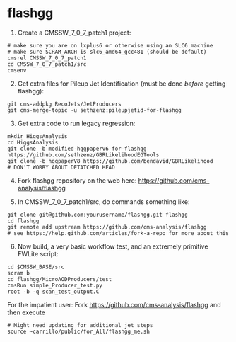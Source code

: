 flashgg
=======

1. Create a CMSSW_7_0_7_patch1 project:
 ```
 # make sure you are on lxplus6 or otherwise using an SLC6 machine
 # make sure SCRAM_ARCH is slc6_amd64_gcc481 (should be default)
 cmsrel CMSSW_7_0_7_patch1
 cd CMSSW_7_0_7_patch1/src
 cmsenv
 ```

2. Get extra files for Pileup Jet Identification (must be done *before* getting flashgg):
 ```
 git cms-addpkg RecoJets/JetProducers
 git cms-merge-topic -u sethzenz:pileupjetid-for-flashgg
 ```

3. Get extra code to run legacy regression:
 ```
 mkdir HiggsAnalysis
 cd HiggsAnalysis
 git clone -b modified-hggpaperV6-for-flashgg https://github.com/sethzenz/GBRLikelihoodEGTools
 git clone -b hggpaperV8 https://github.com/bendavid/GBRLikelihood 
 # DON'T WORRY ABOUT DETATCHED HEAD
 ```

4. Fork flashgg repository on the web here: https://github.com/cms-analysis/flashgg

5. In CMSSW_7_0_7_patch1/src, do commands something like: 
 ```
 git clone git@github.com:yourusername/flashgg.git flashgg
 cd flashgg
 git remote add upstream https://github.com/cms-analysis/flashgg
 # see https://help.github.com/articles/fork-a-repo for more about this 
 ```

6. Now build, a very basic workflow test, and an extremely primitive FWLite script:
 ```
 cd $CMSSW_BASE/src
 scram b
 cd flashgg/MicroAODProducers/test
 cmsRun simple_Producer_test.py
 root -b -q scan_test_output.C
 ```

For the impatient user: Fork https://github.com/cms-analysis/flashgg and then execute
```
# Might need updating for additional jet steps
source ~carrillo/public/for_All/flashgg_me.sh
```
